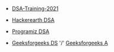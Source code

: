 * [DSA-Training-2021](https://github.com/crux-bphc/DSA-Training-2021)


* [Hackerearth DSA](https://www.hackerearth.com/practice/)
* [Programiz DSA](https://www.programiz.com/dsa)
* [Geeksforgeeks DS](https://www.geeksforgeeks.org/data-structures/?ref=grb) '/' [Geeksforgeeks A](https://www.geeksforgeeks.org/fundamentals-of-algorithms/?ref=shm)
